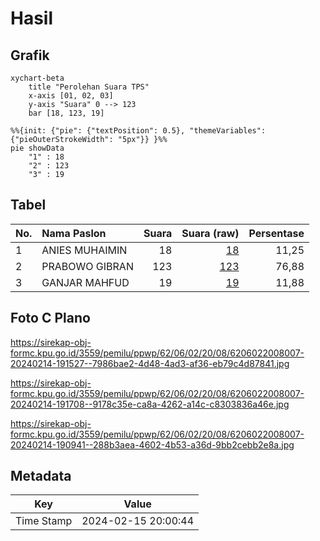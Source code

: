 # Hasil

## Grafik

```mermaid
xychart-beta
    title "Perolehan Suara TPS"
    x-axis [01, 02, 03]
    y-axis "Suara" 0 --> 123
    bar [18, 123, 19]
```

```mermaid
%%{init: {"pie": {"textPosition": 0.5}, "themeVariables": {"pieOuterStrokeWidth": "5px"}} }%%
pie showData
    "1" : 18
    "2" : 123
    "3" : 19
```

## Tabel

| No. | Nama Paslon    | Suara | Suara (raw) | Persentase |
|:--- |:-------------- | -----:| -----------:| ----------:|
| 1   | ANIES MUHAIMIN | 18    | [18][p-1]   | 11,25      |
| 2   | PRABOWO GIBRAN | 123   | [123][p-2]  | 76,88      |
| 3   | GANJAR MAHFUD  | 19    | [19][p-3]   | 11,88      |


[p-1]: https://github.com/gigit-pemilu/pemilu-2024-62-kalimantan-tengah/blob/main/pilpres/hitung-suara/sub/62-kalimantan-tengah/sub/06-katingan/sub/02-katingan-hilir/sub/2008-hampalit/sub/007-tps/sub/paslon-1.txt
[p-2]: https://github.com/gigit-pemilu/pemilu-2024-62-kalimantan-tengah/blob/main/pilpres/hitung-suara/sub/62-kalimantan-tengah/sub/06-katingan/sub/02-katingan-hilir/sub/2008-hampalit/sub/007-tps/sub/paslon-2.txt
[p-3]: https://github.com/gigit-pemilu/pemilu-2024-62-kalimantan-tengah/blob/main/pilpres/hitung-suara/sub/62-kalimantan-tengah/sub/06-katingan/sub/02-katingan-hilir/sub/2008-hampalit/sub/007-tps/sub/paslon-3.txt

## Foto C Plano

https://sirekap-obj-formc.kpu.go.id/3559/pemilu/ppwp/62/06/02/20/08/6206022008007-20240214-191527--7986bae2-4d48-4ad3-af36-eb79c4d87841.jpg

https://sirekap-obj-formc.kpu.go.id/3559/pemilu/ppwp/62/06/02/20/08/6206022008007-20240214-191708--9178c35e-ca8a-4262-a14c-c8303836a46e.jpg

https://sirekap-obj-formc.kpu.go.id/3559/pemilu/ppwp/62/06/02/20/08/6206022008007-20240214-190941--288b3aea-4602-4b53-a36d-9bb2cebb2e8a.jpg


## Metadata

| Key        | Value               |
| ---------- | ------------------- |
| Time Stamp | 2024-02-15 20:00:44 |



